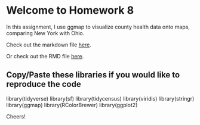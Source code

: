 # Welcome to Homework 8

In this assignment, I use ggmap to visualize county health data onto maps, comparing New York with Ohio.

Check out the markdown file [here](https://github.com/GabrielKahn/hw08/blob/master/county_acces.md).

Or check out the RMD file [here](https://github.com/GabrielKahn/hw08/blob/master/county%20acces.Rmd).


## Copy/Paste these libraries if you would like to reproduce the code

library(tidyverse)
library(sf)
library(tidycensus)
library(viridis)
library(stringr)
library(ggmap)
library(RColorBrewer)
library(ggplot2)

Cheers!
